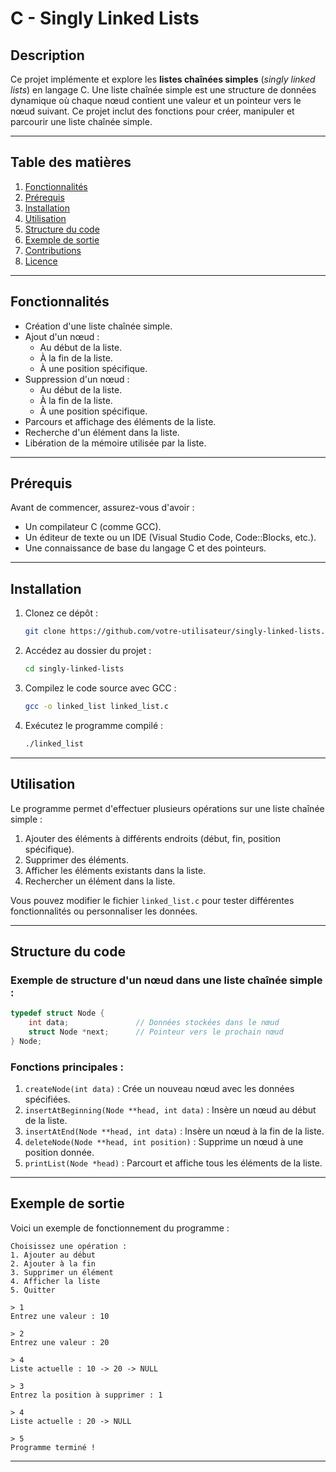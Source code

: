 # **C - Singly Linked Lists**

## **Description**
Ce projet implémente et explore les **listes chaînées simples** (*singly linked lists*) en langage C. Une liste chaînée simple est une structure de données dynamique où chaque nœud contient une valeur et un pointeur vers le nœud suivant. Ce projet inclut des fonctions pour créer, manipuler et parcourir une liste chaînée simple.

---

## **Table des matières**
1. [Fonctionnalités](#fonctionnalités)
2. [Prérequis](#prérequis)
3. [Installation](#installation)
4. [Utilisation](#utilisation)
5. [Structure du code](#structure-du-code)
6. [Exemple de sortie](#exemple-de-sortie)
7. [Contributions](#contributions)
8. [Licence](#licence)

---

## **Fonctionnalités**
- Création d'une liste chaînée simple.
- Ajout d'un nœud :
  - Au début de la liste.
  - À la fin de la liste.
  - À une position spécifique.
- Suppression d'un nœud :
  - Au début de la liste.
  - À la fin de la liste.
  - À une position spécifique.
- Parcours et affichage des éléments de la liste.
- Recherche d'un élément dans la liste.
- Libération de la mémoire utilisée par la liste.

---

## **Prérequis**
Avant de commencer, assurez-vous d'avoir :
- Un compilateur C (comme GCC).
- Un éditeur de texte ou un IDE (Visual Studio Code, Code::Blocks, etc.).
- Une connaissance de base du langage C et des pointeurs.

---

## **Installation**
1. Clonez ce dépôt :
   ```bash
   git clone https://github.com/votre-utilisateur/singly-linked-lists.git
   ```
2. Accédez au dossier du projet :
   ```bash
   cd singly-linked-lists
   ```
3. Compilez le code source avec GCC :
   ```bash
   gcc -o linked_list linked_list.c
   ```
4. Exécutez le programme compilé :
   ```bash
   ./linked_list
   ```

---

## **Utilisation**
Le programme permet d'effectuer plusieurs opérations sur une liste chaînée simple :

1. Ajouter des éléments à différents endroits (début, fin, position spécifique).
2. Supprimer des éléments.
3. Afficher les éléments existants dans la liste.
4. Rechercher un élément dans la liste.

Vous pouvez modifier le fichier `linked_list.c` pour tester différentes fonctionnalités ou personnaliser les données.

---

## **Structure du code**
### Exemple de structure d'un nœud dans une liste chaînée simple :
```c
typedef struct Node {
    int data;               // Données stockées dans le nœud
    struct Node *next;      // Pointeur vers le prochain nœud
} Node;
```

### Fonctions principales :
1. `createNode(int data)` : Crée un nouveau nœud avec les données spécifiées.
2. `insertAtBeginning(Node **head, int data)` : Insère un nœud au début de la liste.
3. `insertAtEnd(Node **head, int data)` : Insère un nœud à la fin de la liste.
4. `deleteNode(Node **head, int position)` : Supprime un nœud à une position donnée.
5. `printList(Node *head)` : Parcourt et affiche tous les éléments de la liste.

---

## **Exemple de sortie**
Voici un exemple de fonctionnement du programme :

```
Choisissez une opération :
1. Ajouter au début
2. Ajouter à la fin
3. Supprimer un élément
4. Afficher la liste
5. Quitter

> 1
Entrez une valeur : 10

> 2
Entrez une valeur : 20

> 4
Liste actuelle : 10 -> 20 -> NULL

> 3
Entrez la position à supprimer : 1

> 4
Liste actuelle : 20 -> NULL

> 5
Programme terminé !
```

---
